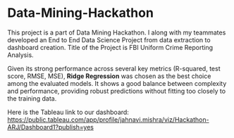 # Data-Mining-Hackathon

This project is a part of Data Mining Hackathon. I along with my teammates developed an End to End Data Science Project from data extraction to dashboard creation.
Title of the Project is FBI Uniform Crime Reporting Analysis.

Given its strong performance across several key metrics (R-squared, test score, RMSE, MSE), **Ridge Regression** was chosen as the best choice among the evaluated models. It shows a good balance between complexity and performance, providing robust predictions without fitting too closely to the training data.

Here is the Tableau link to our dashboard: https://public.tableau.com/app/profile/jahnavi.mishra/viz/Hackathon-ARJ/Dashboard1?publish=yes


